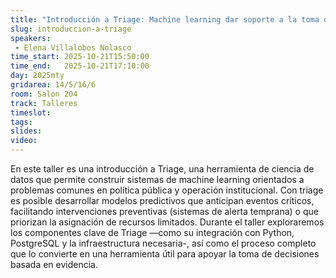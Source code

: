 ```yaml
---
title: "Introducción a Triage: Machine learning dar soporte a la toma de decisiones"
slug: introduccion-a-triage
speakers:
 - Elena Villalobos Nolasco
time_start: 2025-10-21T15:50:00
time_end:   2025-10-21T17:10:00
day: 2025mty
gridarea: 14/5/16/6
room: Salon 204
track: Talleres
timeslot: 
tags:
slides: 
video: 
---
```


En este taller es una introducción a Triage, una herramienta de ciencia de datos que permite construir sistemas de machine learning orientados a problemas comunes en política pública y operación institucional. Con triage es posible desarrollar modelos predictivos que anticipan eventos críticos, facilitando intervenciones preventivas (sistemas de alerta temprana) o que priorizan la asignación de recursos limitados. Durante el taller exploraremos los componentes clave de Triage —como su integración con Python, PostgreSQL y la infraestructura necesaria-, así como el proceso completo que lo convierte en una herramienta útil para apoyar la toma de decisiones basada en evidencia.